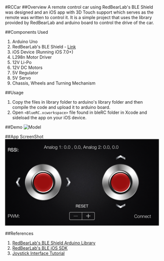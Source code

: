 #RCCar
##Overview
A remote control car using RedBearLab's BLE Shield was designed and an iOS app with 3D Touch support which serves as the remote was written to control it. It is a simple project that uses the library provided by RedBearLab and arduino board to control the drive of the car.

##Components Used
1. Arduino Uno
2. RedBearLab's BLE Shield - [Link](http://redbearlab.com/bleshield/)
3. iOS Device (Running iOS 7.0+)
4. L298n Motor Driver
5. 12V Li-Po
6. 12V DC Motors
7. 5V Regulator
8. 5V Servo
9. Chassis, Wheels and Turning Mechanism

##Usage
1. Copy the files in library folder to arduino's library folder and then compile the code and upload it to arduino board.
2. Open `<BlueRC.xcworkspace>` file found in bleRC folder in Xcode and sideload the app on your iOS device.

##Demo
![Model](/Images/RCCar_Demo.gif?raw=true "Optional Title")

##App ScreenShot
![App](/AppScreenShots/1.PNG?raw=true "Optional Title")

##References
1. [RedBearLab's BLE Shield Arduino Library](https://github.com/RedBearLab/BLEShield)
2. [RedBearLab's BLE iOS SDK](https://github.com/RedBearLab/iOS)
3. [Joystick Interface Tutorial](https://www.cocoacontrols.com/controls/jscontroller)
